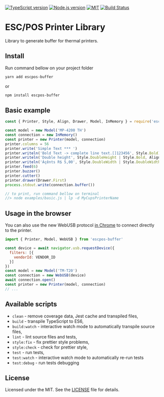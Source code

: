 [![TypeScript version][ts-badge]][typescript-37]
[![Node.js version][nodejs-badge]][nodejs]
[![MIT][license-badge]][LICENSE]
[![Build Status][travis-badge]][travis-ci]

# ESC/POS Printer Library

Library to generate buffer for thermal printers.

## Install

Run command bellow on your project folder

```sh
yarn add escpos-buffer
```
or
```sh
npm install escpos-buffer
```

## Basic example
```js
const { Printer, Style, Align, Drawer, Model, InMemory } = require('escpos-buffer')

const model = new Model('MP-4200 TH')
const connection = new InMemory()
const printer = new Printer(model, connection)
printer.columns = 56
printer.write('Simple Text *** ')
printer.writeln('Bold Text -> complete line text.[]123456', Style.Bold)
printer.writeln('Double height', Style.DoubleHeight | Style.Bold, Align.Center)
printer.writeln('Áçênts R$ 5,00', Style.DoubleWidth | Style.DoubleWidth, Align.Center)
printer.feed(6)
printer.buzzer()
printer.cutter()
printer.drawer(Drawer.First)
process.stdout.write(connection.buffer())

// to print, run command bellow on terminal
//> node examples/basic.js | lp -d MyCupsPrinterName
```

## Usage in the browser
You can also use the new WebUSB protocol [in Chrome](https://caniuse.com/webusb) to connect directly to the printer.
```js
import { Printer, Model, WebUSB } from 'escpos-buffer'

const device = await navigator.usb.requestDevice({
  filters: [{
    vendorId: VENDOR_ID
  }]
})
const model = new Model('TM-T20')
const connection = new WebUSB(device)
await connection.open()
const printer = new Printer(model, connection)
// ...
```

## Available scripts

+ `clean` - remove coverage data, Jest cache and transpiled files,
+ `build` - transpile TypeScript to ES6,
+ `build:watch` - interactive watch mode to automatically transpile source files,
+ `lint` - lint source files and tests,
+ `style:fix` - fix prettier style problems,
+ `style:check` - check for prettier style,
+ `test` - run tests,
+ `test:watch` - interactive watch mode to automatically re-run tests
+ `test:debug` - run tests debugging

## License
Licensed under the MIT. See the [LICENSE](https://github.com/grandchef/escpos-buffer/blob/master/LICENSE) file for details.

[ts-badge]: https://img.shields.io/badge/TypeScript-3.7-blue.svg
[nodejs-badge]: https://img.shields.io/badge/Node.js->=%2010-blue.svg
[nodejs]: https://nodejs.org/dist/latest-v10.x/docs/api/
[travis-badge]: https://travis-ci.org/grandchef/escpos-buffer.svg?branch=master
[travis-ci]: https://travis-ci.org/grandchef/escpos-buffer
[typescript]: https://www.typescriptlang.org/
[typescript-37]: https://www.typescriptlang.org/docs/handbook/release-notes/typescript-3-7.html
[license-badge]: https://img.shields.io/badge/license-MIT-blue.svg
[license]: https://github.com/grandchef/escpos-buffer/blob/master/LICENSE
